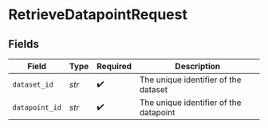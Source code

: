 # RetrieveDatapointRequest


## Fields

| Field                                  | Type                                   | Required                               | Description                            |
| -------------------------------------- | -------------------------------------- | -------------------------------------- | -------------------------------------- |
| `dataset_id`                           | *str*                                  | :heavy_check_mark:                     | The unique identifier of the dataset   |
| `datapoint_id`                         | *str*                                  | :heavy_check_mark:                     | The unique identifier of the datapoint |